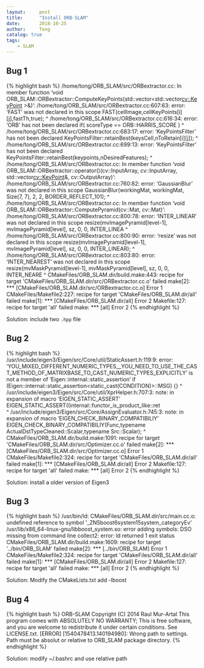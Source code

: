 ```yaml
---
layout:     post
title:      "Install ORB-SLAM"
date:       2018-10-25
author:     Tong
catalog: true
tags:
    - SLAM
---
```


## Bug 1

{% highlight bash %}
/home/tong/ORB_SLAM/src/ORBextractor.cc: In member function ‘void ORB_SLAM::ORBextractor::ComputeKeyPoints(std::vector<std::vector<cv::KeyPoint> >&)’:
/home/tong/ORB_SLAM/src/ORBextractor.cc:607:63: error: ‘FAST’ was not declared in this scope
                 FAST(cellImage,cellKeyPoints[i][j],fastTh,true);
                                                               ^
/home/tong/ORB_SLAM/src/ORBextractor.cc:616:34: error: ‘ORB’ has not been declared
                 if( scoreType == ORB::HARRIS_SCORE )
                                  ^
/home/tong/ORB_SLAM/src/ORBextractor.cc:683:17: error: ‘KeyPointsFilter’ has not been declared
                 KeyPointsFilter::retainBest(keysCell,nToRetain[i][j]);
                 ^
/home/tong/ORB_SLAM/src/ORBextractor.cc:699:13: error: ‘KeyPointsFilter’ has not been declared
             KeyPointsFilter::retainBest(keypoints,nDesiredFeatures);
             ^
/home/tong/ORB_SLAM/src/ORBextractor.cc: In member function ‘void ORB_SLAM::ORBextractor::operator()(cv::InputArray, cv::InputArray, std::vector<cv::KeyPoint>&, cv::OutputArray)’:
/home/tong/ORB_SLAM/src/ORBextractor.cc:760:82: error: ‘GaussianBlur’ was not declared in this scope
     GaussianBlur(workingMat, workingMat, Size(7, 7), 2, 2, BORDER_REFLECT_101);
                                                                              ^
/home/tong/ORB_SLAM/src/ORBextractor.cc: In member function ‘void ORB_SLAM::ORBextractor::ComputePyramid(cv::Mat, cv::Mat)’:
/home/tong/ORB_SLAM/src/ORBextractor.cc:800:78: error: ‘INTER_LINEAR’ was not declared in this scope
    resize(mvImagePyramid[level-1], mvImagePyramid[level], sz, 0, 0, INTER_LINEA
                                                                     ^
/home/tong/ORB_SLAM/src/ORBextractor.cc:800:90: error: ‘resize’ was not declared in this scope
 resize(mvImagePyramid[level-1], mvImagePyramid[level], sz, 0, 0, INTER_LINEAR);
                                                                              ^
/home/tong/ORB_SLAM/src/ORBextractor.cc:803:80: error: ‘INTER_NEAREST’ was not declared in this scope
      resize(mvMaskPyramid[level-1], mvMaskPyramid[level], sz, 0, 0, INTER_NEARE
                                                                     ^
CMakeFiles/ORB_SLAM.dir/build.make:443: recipe for target 'CMakeFiles/ORB_SLAM.dir/src/ORBextractor.cc.o' failed
make[2]: *** [CMakeFiles/ORB_SLAM.dir/src/ORBextractor.cc.o] Error 1
CMakeFiles/Makefile2:227: recipe for target 'CMakeFiles/ORB_SLAM.dir/all' failed
make[1]: *** [CMakeFiles/ORB_SLAM.dir/all] Error 2
Makefile:127: recipe for target 'all' failed
make: *** [all] Error 2
{% endhighlight %}

Solution: include two `.hpp` file

## Bug 2

{% highlight bash %}
/usr/include/eigen3/Eigen/src/Core/util/StaticAssert.h:119:9: error: ‘YOU_MIXED_DIFFERENT_NUMERIC_TYPES__YOU_NEED_TO_USE_THE_CAST_METHOD_OF_MATRIXBASE_TO_CAST_NUMERIC_TYPES_EXPLICITLY’ is not a member of ‘Eigen::internal::static_assertion<false>’
         if (Eigen::internal::static_assertion<static_cast<bool>(CONDITION)>::MSG) {}
         ^
/usr/include/eigen3/Eigen/src/Core/util/XprHelper.h:707:3: note: in expansion of macro ‘EIGEN_STATIC_ASSERT’
   EIGEN_STATIC_ASSERT((internal::functor_is_product_like<BINOP>::ret \
   ^
/usr/include/eigen3/Eigen/src/Core/AssignEvaluator.h:745:3: note: in expansion of macro ‘EIGEN_CHECK_BINARY_COMPATIBILIY’
   EIGEN_CHECK_BINARY_COMPATIBILIY(Func,typename ActualDstTypeCleaned::Scalar,typename Src::Scalar);
   ^
CMakeFiles/ORB_SLAM.dir/build.make:1091: recipe for target 'CMakeFiles/ORB_SLAM.dir/src/Optimizer.cc.o' failed
make[2]: *** [CMakeFiles/ORB_SLAM.dir/src/Optimizer.cc.o] Error 1
CMakeFiles/Makefile2:324: recipe for target 'CMakeFiles/ORB_SLAM.dir/all' failed
make[1]: *** [CMakeFiles/ORB_SLAM.dir/all] Error 2
Makefile:127: recipe for target 'all' failed
make: *** [all] Error 2
{% endhighlight %}

Solution: install a older version of Eigen3

## Bug 3

{% highlight bash %}
/usr/bin/ld: CMakeFiles/ORB_SLAM.dir/src/main.cc.o: undefined reference to symbol '_ZN5boost6system15system_categoryEv'
/usr/lib/x86_64-linux-gnu/libboost_system.so: error adding symbols: DSO missing from command line
collect2: error: ld returned 1 exit status
CMakeFiles/ORB_SLAM.dir/build.make:1609: recipe for target '../bin/ORB_SLAM' failed
make[2]: *** [../bin/ORB_SLAM] Error 1
CMakeFiles/Makefile2:324: recipe for target 'CMakeFiles/ORB_SLAM.dir/all' failed
make[1]: *** [CMakeFiles/ORB_SLAM.dir/all] Error 2
Makefile:127: recipe for target 'all' failed
make: *** [all] Error 2
{% endhighlight %}

Solution: Modify the CMakeLists.txt add -lboost

## Bug 4

{% highlight bash %}
ORB-SLAM Copyright (C) 2014 Raul Mur-Artal
This program comes with ABSOLUTELY NO WARRANTY;
This is free software, and you are welcome to redistribute it
under certain conditions. See LICENSE.txt.
[ERROR] [1540478413.140194980]: Wrong path to settings. Path must be absolut or relative to ORB_SLAM package directory.
{% endhighlight %}

Solution: modify ~/.bashrc and use relative path


[timesync]: https://github.com/TongLing916/Timesync



